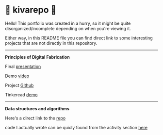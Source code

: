 # 🦊 kivarepo 🦊

Hello! This portfolio was created in a hurry, so it might be quite disorganized/incomplete depending on when you're viewing it.

Either way, in this README file you can find direct link to some interesting projects that are not directly in this repository.

___


**Principles of Digital Fabrication**

Final [presentation](https://unioulu-my.sharepoint.com/:p:/g/personal/jkoivuva20_student_oulu_fi/EVB8i2lh7X9NnQT7mfbl0fsBUJiz_8qDocWAjB6w9HLy_g?e=WFlHid)

Demo [video](https://youtu.be/DQNFaxAtMqw)

Project [Github](https://github.com/KPAhola/Puck-laying-robot)​

Tinkercad [demo](https://www.tinkercad.com/things/8yVFrZpvLbs?sharecode=DBiaaLiFat3zCE42YEYs_RuZ-DGcOZObMB2OBiePGjs​)

___


**Data structures and algorithms**

Here's a direct link to the [repo](https://github.com/JKoivuvaara/tira-2023-jkoivuvaara)

code I actually wrote can be quicly found from the activity section [here](https://github.com/JKoivuvaara/tira-2023-jkoivuvaara/activity)
